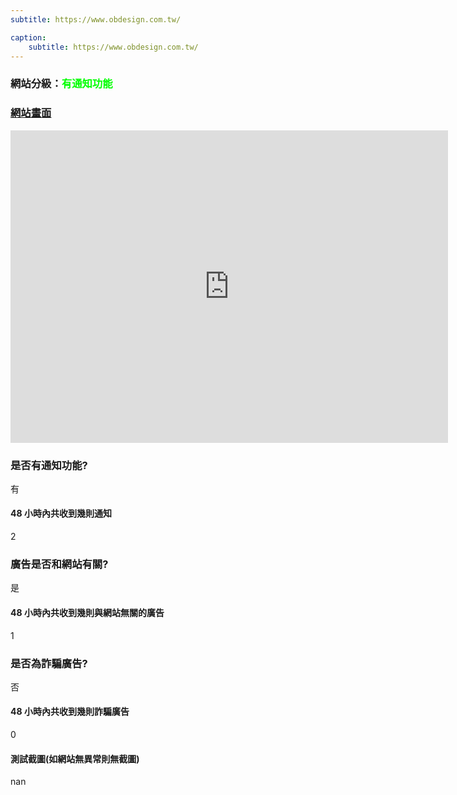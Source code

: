 ```yaml
---
subtitle: https://www.obdesign.com.tw/

caption:
	subtitle: https://www.obdesign.com.tw/
---
```


<h3>網站分級：<font color="#00FF00">有通知功能</font></h3>

### [網站畫面](https://www.obdesign.com.tw/)
<embed src="https://web.archive.org/web/https://www.obdesign.com.tw/" style="width:700px; height: 500px;">

### 是否有通知功能?
有

#### 48 小時內共收到幾則通知
2

### 廣告是否和網站有關?
是

#### 48 小時內共收到幾則與網站無關的廣告
1

### 是否為詐騙廣告?
否

#### 48 小時內共收到幾則詐騙廣告
0

#### 測試截圖(如網站無異常則無截圖)
nan

